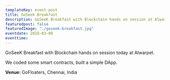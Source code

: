 ```yaml
---
templateKey: event-post
title: GoSeek Breakfast
description: GoSeeK Breakfast with Blockchain hands on session at Alwarpet.
featuredpost: false
featuredImage: "./goseek-breakfast.jpg"
eventdate: 2018-03-08
eventtime:  
---
```


<!--StartFragment-->

GoSeeK Breakfast with Blockchain hands on session today at Alwarpet.

We coded some smart contracts, built a simple DApp.

**Venue:**
GoFloaters, Chennai, India
<!--EndFragment-->
